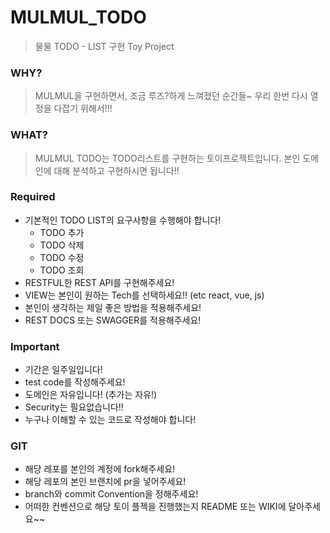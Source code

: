 # MULMUL_TODO
> 물물 TODO - LIST 구현 Toy Project

### WHY?
> MULMUL을 구현하면서, 조금 루즈?하게 느껴졌던 순간들~ 우리 한번 다시 열정을 다잡기 위해서!!!

### WHAT?
> MULMUL TODO는 TODO리스트를 구현하는 토이프로젝트입니다. 본인 도메인에 대해 분석하고 구현하시면 됩니다!!

### Required
- 기본적인 TODO LIST의 요구사항을 수행해야 합니다!
  + TODO 추가
  + TODO 삭제
  + TODO 수정
  + TODO 조회
- RESTFUL한 REST API를 구현해주세요!
- VIEW는 본인이 원하는 Tech를 선택하세요!! (etc react, vue, js)
- 본인이 생각하는 제일 좋은 방법을 적용해주세요!
- REST DOCS 또는 SWAGGER를 적용해주세요!

### Important
- 기간은 일주일입니다!
- test code를 작성해주세요!
- 도메인은 자유입니다! (추가는 자유!)
- Security는 필요없습니다!!
- 누구나 이해할 수 있는 코드로 작성해야 합니다!

### GIT
- 해당 레포를 본인의 계정에 fork해주세요!
- 해당 레포의 본인 브랜치에 pr을 넣어주세요!
- branch와 commit Convention을 정해주세요!
- 어떠한 컨벤션으로 해당 토이 플젝을 진행했는지 README 또는 WIKI에 달아주세요~~
